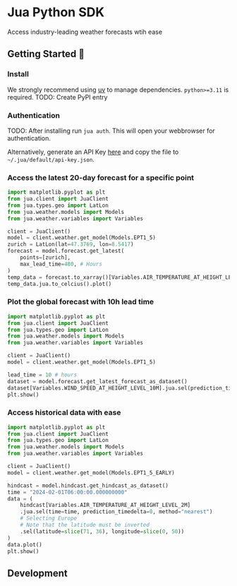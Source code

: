 # Jua Python SDK

Access industry-leading weather forecasts wtih ease

## Getting Started 🚀

### Install

We strongly recommend using [uv](https://docs.astral.sh/uv/) to manage dependencies. `python>=3.11` is required.
TODO: Create PyPI entry

### Authentication

TODO: After installing run `jua auth`. This will open your webbrowser for authentication.

Alternatively, generate an API Key [here](https://app.jua.sh/api-keys) and copy the file to `~/.jua/default/api-key.json`.

### Access the latest 20-day forecast for a specific point

```python
import matplotlib.pyplot as plt
from jua.client import JuaClient
from jua.types.geo import LatLon
from jua.weather.models import Models
from jua.weather.variables import Variables

client = JuaClient()
model = client.weather.get_model(Models.EPT1_5)
zurich = LatLon(lat=47.3769, lon=8.5417)
forecast = model.forecast.get_latest(
    points=[zurich],
    max_lead_time=480, # Hours
)
temp_data = forecast.to_xarray()[Variables.AIR_TEMPERATURE_AT_HEIGHT_LEVEL_2M]
temp_data.jua.to_celcius().plot()
```

### Plot the global forecast with 10h lead time

```python
import matplotlib.pyplot as plt
from jua.client import JuaClient
from jua.types.geo import LatLon
from jua.weather.models import Models
from jua.weather.variables import Variables

client = JuaClient()
model = client.weather.get_model(Models.EPT1_5)

lead_time = 10 # hours
dataset = model.forecast.get_latest_forecast_as_dataset()
dataset[Variables.WIND_SPEED_AT_HEIGHT_LEVEL_10M].jua.sel(prediction_timedelta=lead_time).plot()
plt.show()
```

### Access historical data with ease

```python
import matplotlib.pyplot as plt
from jua.client import JuaClient
from jua.types.geo import LatLon
from jua.weather.models import Models
from jua.weather.variables import Variables

client = JuaClient()
model = client.weather.get_model(Models.EPT1_5_EARLY)

hindcast = model.hindcast.get_hindcast_as_dataset()
time = "2024-02-01T06:00:00.000000000"
data = (
    hindcast[Variables.AIR_TEMPERATURE_AT_HEIGHT_LEVEL_2M]
    .jua.sel(time=time, prediction_timedelta=0, method="nearest")
    # Selecting Europe
    # Note that the latitude must be inverted
    .sel(latitude=slice(71, 36), longitude=slice(0, 50))
)
data.plot()
plt.show()
```

## Development
